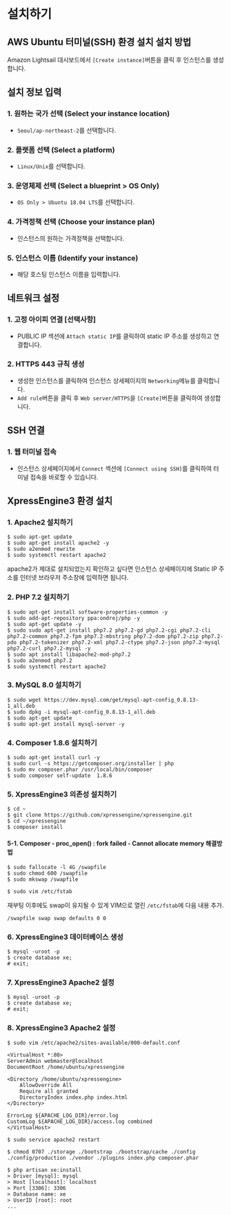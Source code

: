 # 설치하기

## AWS Ubuntu 터미널(SSH) 환경 설치 설치 방법
Amazon Lightsail 대시보드에서 `[Create instance]`버튼을 클릭 후 인스턴스를 생성합니다.  

## 설치 정보 입력
### 1. 원하는 국가 선택 (Select your instance location)
- `Seoul/ap-northeast-2`를 선택합니다.

### 2. 플랫폼 선택 (Select a platform)
- `Linux/Unix`를 선택합니다.

### 3. 운영체제 선택 (Select a blueprint > OS Only)
- `OS Only > Ubuntu 18.04 LTS`를 선택합니다.

### 4. 가격정책 선택 (Choose your instance plan)
- 인스턴스의 원하는 가격정책을 선택합니다.

### 5. 인스턴스 이름 (Identify your instance)
- 해당 호스팅 인스턴스 이름을 입력합니다.

## 네트워크 설정

### 1. 고정 아이피 연결 [선택사항]
- PUBLIC IP 섹션에 `Attach static IP`를 클릭하여 static IP 주소를 생성하고 연결합니다.

### 2. HTTPS 443 규칙 생성
- 생성한 인스턴스를 클릭하여 인스턴스 상세페이지의 `Networking`메뉴를 클릭합니다.
- `Add rule`버튼을 클릭 후 `Web server/HTTPS`을 `[Create]`버튼을 클릭하여 생성합니다.

##  SSH 연결

### 1. 웹 터미널 접속
- 인스턴스 상세페이지에서 `Connect` 섹션에 `[Connect using SSH]`를 클릭하여 터미널 접속을 바로할 수 있습니다.

##  XpressEngine3 환경 설치

### 1. Apache2 설치하기
```text
$ sudo apt-get update
$ sudo apt-get install apache2 -y
$ sudo a2enmod rewrite
$ sudo systemctl restart apache2
```
apache2가 제대로 설치되었는지 확인하고 싶다면 인스턴스 상세페이지에 Static IP 주소를 인터넷 브라우저 주소창에 입력하면 됩니다.

### 2. PHP 7.2 설치하기
```text
$ sudo apt-get install software-properties-common -y
$ sudo add-apt-repository ppa:ondrej/php -y
$ sudo apt-get update -y
$ sudo sudo apt-get install php7.2 php7.2-gd php7.2-cgi php7.2-cli php7.2-common php7.2-fpm php7.2-mbstring php7.2-dom php7.2-zip php7.2-pdo php7.2-tokenizer php7.2-xml php7.2-ctype php7.2-json php7.2-mysql php7.2-curl php7.2-mysql -y
$ sudo apt install libapache2-mod-php7.2
$ sudo a2enmod php7.2
$ sudo systemctl restart apache2
```

### 3. MySQL 8.0 설치하기
```text
$ sudo wget https://dev.mysql.com/get/mysql-apt-config_0.8.13-1_all.deb
$ sudo dpkg -i mysql-apt-config_0.8.13-1_all.deb
$ sudo apt-get update
$ sudo apt-get install mysql-server -y
```

### 4. Composer 1.8.6 설치하기
```text
$ sudo apt-get install curl -y
$ sudo curl -s https://getcomposer.org/installer | php
$ sudo mv composer.phar /usr/local/bin/composer
$ sudo composer self-update  1.8.6
```

### 5. XpressEngine3 의존성 설치하기
```text
$ cd ~
$ git clone https://github.com/xpressengine/xpressengine.git
$ cd ~/xpressengine
$ composer install
```

#### 5-1. Composer - proc_open() : fork failed - Cannot allocate memory 해결방법
```text
$ sudo fallocate -l 4G /swapfile
$ sudo chmod 600 /swapfile
$ sudo mkswap /swapfile
```
```text
$ sudo vim /etc/fstab
```
재부팅 이후에도 swap이 유지될 수 있게 VIM으로 열린 `/etc/fstab`에 다음 내용 추가.
```text
/swapfile swap swap defaults 0 0
```

### 6. XpressEngine3 데이터베이스 생성
```text
$ mysql -uroot -p
$ create database xe;
# exit;
```

### 7. XpressEngine3 Apache2 설정
```text
$ mysql -uroot -p
$ create database xe;
# exit;
```

### 8. XpressEngine3 Apache2 설정
```text
$ sudo vim /etc/apache2/sites-available/000-default.conf
```

```text
<VirtualHost *:80>
ServerAdmin webmaster@localhost
DocumentRoot /home/ubuntu/xpressengine

<Directory /home/ubuntu/xpressengine>
    AllowOverride All
    Require all granted
    DirectoryIndex index.php index.html
</Directory>

ErrorLog ${APACHE_LOG_DIR}/error.log
CustomLog ${APACHE_LOG_DIR}/access.log combined
</VirtualHost>
```

```text
$ sudo service apache2 restart
```

```text
$ chmod 0707 ./storage ./bootstrap ./bootstrap/cache ./config ./config/production ./vendor ./plugins index.php composer.phar
```

```text
$ php artisan xe:install
> Driver [mysql]: mysql
> Host [localhost]: localhost
> Port [3306]: 3306
> Database name: xe
> UserID [root]: root
...
```